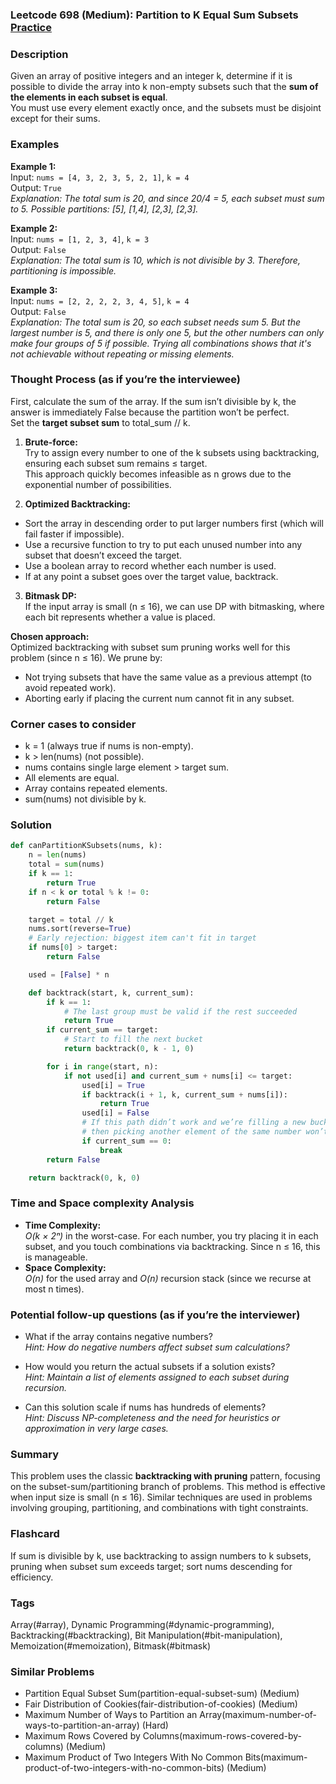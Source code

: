 ### Leetcode 698 (Medium): Partition to K Equal Sum Subsets [Practice](https://leetcode.com/problems/partition-to-k-equal-sum-subsets)

### Description  
Given an array of positive integers and an integer k, determine if it is possible to divide the array into k non-empty subsets such that the **sum of the elements in each subset is equal**.  
You must use every element exactly once, and the subsets must be disjoint except for their sums.

### Examples  

**Example 1:**  
Input: `nums = [4, 3, 2, 3, 5, 2, 1]`, `k = 4`  
Output: `True`  
*Explanation: The total sum is 20, and since 20/4 = 5, each subset must sum to 5. Possible partitions: [5], [1,4], [2,3], [2,3].*

**Example 2:**  
Input: `nums = [1, 2, 3, 4]`, `k = 3`  
Output: `False`  
*Explanation: The total sum is 10, which is not divisible by 3. Therefore, partitioning is impossible.*

**Example 3:**  
Input: `nums = [2, 2, 2, 2, 3, 4, 5]`, `k = 4`  
Output: `False`  
*Explanation: The total sum is 20, so each subset needs sum 5. But the largest number is 5, and there is only one 5, but the other numbers can only make four groups of 5 if possible. Trying all combinations shows that it's not achievable without repeating or missing elements.*

### Thought Process (as if you’re the interviewee)  
First, calculate the sum of the array. If the sum isn’t divisible by k, the answer is immediately False because the partition won’t be perfect.  
Set the **target subset sum** to total_sum // k.

1. **Brute-force:**  
Try to assign every number to one of the k subsets using backtracking, ensuring each subset sum remains ≤ target.  
This approach quickly becomes infeasible as n grows due to the exponential number of possibilities.

2. **Optimized Backtracking:**  
- Sort the array in descending order to put larger numbers first (which will fail faster if impossible).
- Use a recursive function to try to put each unused number into any subset that doesn’t exceed the target.
- Use a boolean array to record whether each number is used.
- If at any point a subset goes over the target value, backtrack.

3. **Bitmask DP:**  
If the input array is small (n ≤ 16), we can use DP with bitmasking, where each bit represents whether a value is placed.

**Chosen approach:**  
Optimized backtracking with subset sum pruning works well for this problem (since n ≤ 16). We prune by:
- Not trying subsets that have the same value as a previous attempt (to avoid repeated work).
- Aborting early if placing the current num cannot fit in any subset.

### Corner cases to consider  
- k = 1 (always true if nums is non-empty).
- k > len(nums) (not possible).
- nums contains single large element > target sum.
- All elements are equal.
- Array contains repeated elements.
- sum(nums) not divisible by k.

### Solution

```python
def canPartitionKSubsets(nums, k):
    n = len(nums)
    total = sum(nums)
    if k == 1:
        return True
    if n < k or total % k != 0:
        return False

    target = total // k
    nums.sort(reverse=True)
    # Early rejection: biggest item can't fit in target
    if nums[0] > target:
        return False

    used = [False] * n

    def backtrack(start, k, current_sum):
        if k == 1:
            # The last group must be valid if the rest succeeded
            return True
        if current_sum == target:
            # Start to fill the next bucket
            return backtrack(0, k - 1, 0)

        for i in range(start, n):
            if not used[i] and current_sum + nums[i] <= target:
                used[i] = True
                if backtrack(i + 1, k, current_sum + nums[i]):
                    return True
                used[i] = False
                # If this path didn’t work and we’re filling a new bucket,
                # then picking another element of the same number won’t help
                if current_sum == 0:
                    break
        return False

    return backtrack(0, k, 0)
```

### Time and Space complexity Analysis  

- **Time Complexity:**  
  *O(k × 2ⁿ)* in the worst-case. For each number, you try placing it in each subset, and you touch combinations via backtracking. Since n ≤ 16, this is manageable.
- **Space Complexity:**  
  *O(n)* for the used array and *O(n)* recursion stack (since we recurse at most n times).

### Potential follow-up questions (as if you’re the interviewer)  

- What if the array contains negative numbers?  
  *Hint: How do negative numbers affect subset sum calculations?*

- How would you return the actual subsets if a solution exists?  
  *Hint: Maintain a list of elements assigned to each subset during recursion.*

- Can this solution scale if nums has hundreds of elements?  
  *Hint: Discuss NP-completeness and the need for heuristics or approximation in very large cases.*

### Summary
This problem uses the classic **backtracking with pruning** pattern, focusing on the subset-sum/partitioning branch of problems. This method is effective when input size is small (n ≤ 16). Similar techniques are used in problems involving grouping, partitioning, and combinations with tight constraints.


### Flashcard
If sum is divisible by k, use backtracking to assign numbers to k subsets, pruning when subset sum exceeds target; sort nums descending for efficiency.

### Tags
Array(#array), Dynamic Programming(#dynamic-programming), Backtracking(#backtracking), Bit Manipulation(#bit-manipulation), Memoization(#memoization), Bitmask(#bitmask)

### Similar Problems
- Partition Equal Subset Sum(partition-equal-subset-sum) (Medium)
- Fair Distribution of Cookies(fair-distribution-of-cookies) (Medium)
- Maximum Number of Ways to Partition an Array(maximum-number-of-ways-to-partition-an-array) (Hard)
- Maximum Rows Covered by Columns(maximum-rows-covered-by-columns) (Medium)
- Maximum Product of Two Integers With No Common Bits(maximum-product-of-two-integers-with-no-common-bits) (Medium)
